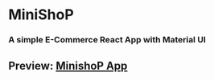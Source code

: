 # MiniShoP
### A simple E-Commerce React App with Material UI
## Preview: [MinishoP App](https://sajjad-kazemi-minishop.netlify.app/)

